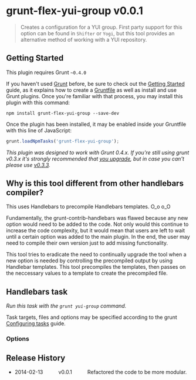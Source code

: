 # grunt-flex-yui-group v0.0.1

> Creates a configuration for a YUI group. First party support for this option can be found in `Shifter` or `Yogi`, but this tool provides an alternative method of working with a YUI repository.


## Getting Started
This plugin requires Grunt `~0.4.0`

If you haven't used [Grunt](http://gruntjs.com/) before, be sure to check out the [Getting Started](http://gruntjs.com/getting-started) guide, as it explains how to create a [Gruntfile](http://gruntjs.com/sample-gruntfile) as well as install and use Grunt plugins. Once you're familiar with that process, you may install this plugin with this command:

```shell
npm install grunt-flex-yui-group --save-dev
```

Once the plugin has been installed, it may be enabled inside your Gruntfile with this line of JavaScript:

```js
grunt.loadNpmTasks('grunt-flex-yui-group');
```

*This plugin was designed to work with Grunt 0.4.x. If you're still using grunt v0.3.x it's strongly recommended that [you upgrade](http://gruntjs.com/upgrading-from-0.3-to-0.4), but in case you can't please use [v0.3.3](https://github.com/gruntjs/grunt-flex-handlebars/tree/grunt-0.3-stable).*


## Why is this tool different from other handlebars compiler?

This uses Handlebars to precompile Handlebars templates. O_o o_O

Fundamentally, the grunt-contrib-handlebars was flawed because any new option would need to be added to the code. Not only would this continue to increase the code complexity, but it would mean that users are left to wait until a certain option was added to the main plugin. In the end, the user may need to compile their own version just to add missing functionality.

This tool tries to eradicate the need to continually upgrade the tool when a new option is needed by controlling the precompiled output by using Handlebar templates. This tool precompiles the templates, then passes on the neccessary values to a template to create the precompiled file.

## Handlebars task
_Run this task with the `grunt yui-group` command._

Task targets, files and options may be specified according to the grunt [Configuring tasks](http://gruntjs.com/configuring-tasks) guide.

### Options



## Release History
 
 * 2014-02-13   v0.0.1   Refactored the code to be more modular.
